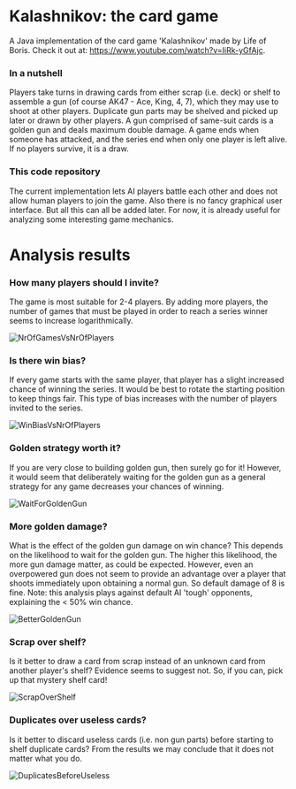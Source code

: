 # Kalashnikov: the card game
A Java implementation of the card game 'Kalashnikov' made by Life of Boris. 
Check it out at: https://www.youtube.com/watch?v=IiRk-yGfAjc.

### In a nutshell
Players take 
turns in drawing cards from either scrap (i.e. deck) or shelf to assemble a 
gun (of course AK47 - Ace, King, 4, 7), which they may use to shoot at other
 players. Duplicate gun parts may be shelved and picked up later or drawn by other 
players. A gun comprised of same-suit cards is a golden gun and deals maximum
 double damage. A game ends when someone has attacked, and the series end 
 when only one player is left alive. If no players survive, it is a draw.

### This code repository
The current implementation lets AI players battle each other and 
does not allow human players to join the game. Also there is no fancy 
graphical user interface. But all this can all be added later. For now, it is 
already useful for analyzing some interesting game mechanics.

# Analysis results

### How many players should I invite?
The game is most suitable for 2-4 players. By adding more 
players, the number of games that must be played in order to reach a series 
winner seems to increase logarithmically.

![NrOfGamesVsNrOfPlayers](https://raw.githubusercontent.com/joerivandervelde/kalashnikov/master/analysis/NrOfGamesVsNrOfPlayers/NrOfGamesVsNrOfPlayers.png "NrOfGamesVsNrOfPlayers")

### Is there win bias?
If every game starts with the same player, that player has a slight increased
 chance of winning the series. It would be best to rotate the starting 
 position to keep things fair. This type of bias increases with the number of
  players invited to the series.

![WinBiasVsNrOfPlayers](https://raw.githubusercontent.com/joerivandervelde/kalashnikov/master/analysis/WinBiasVsNrOfPlayers/WinBiasVsNrOfPlayers.png "WinBiasVsNrOfPlayers")

### Golden strategy worth it?
If you are very close to building golden gun, then surely go for it! However,
 it would seem that deliberately waiting for the golden gun as a general 
 strategy for any game decreases your chances of winning.

![WaitForGoldenGun](https://raw.githubusercontent.com/joerivandervelde/kalashnikov/master/analysis/WinChanceOfRandomAIs/WaitForGoldenGun.png "WaitForGoldenGun")

### More golden damage?
What is the effect of the golden gun damage on win chance? This depends on
 the likelihood to wait for the golden gun. The higher this likelihood, the 
 more gun damage matter, as could be expected. However, even an overpowered 
 gun does not seem to provide an advantage over a player that shoots 
 immediately upon obtaining a normal gun. So default damage of 8 is fine. Note: this analysis plays against default AI 'tough' opponents, explaining the < 50% win chance.

![BetterGoldenGun](https://raw.githubusercontent.com/joerivandervelde/kalashnikov/master/analysis/BetterGoldenGun/BetterGoldenGun.png "BetterGoldenGun")

### Scrap over shelf?
Is it better to draw a card from scrap instead of an unknown card from 
another player's shelf? Evidence seems to suggest not. So, if you can, pick up
that mystery shelf card!

![ScrapOverShelf](https://raw.githubusercontent.com/joerivandervelde/kalashnikov/master/analysis/WinChanceOfRandomAIs/ScrapOverShelf.png "ScrapOverShelf")

### Duplicates over useless cards?
Is it better to discard useless cards (i.e. non gun parts) before starting to
 shelf duplicate cards? From the results we may conclude that it does not 
 matter what you do.

![DuplicatesBeforeUseless](https://raw.githubusercontent.com/joerivandervelde/kalashnikov/master/analysis/WinChanceOfRandomAIs/DuplicatesBeforeUseless.png "DuplicatesBeforeUseless")
